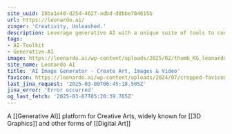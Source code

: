 ```yaml
---
site_uuid: 1bba1e40-d25d-4627-adbd-d8bbe704615b
url: https://leonardo.ai/
zinger: 'Creativity, Unleashed.'
description: Leverage generative AI with a unique suite of tools to convey your ideas to the world.
tags:
- AI-Toolkit
- Generative-AI
image: https://leonardo.ai/wp-content/uploads/2025/02/thumb_KG_leonardo.jpg
site_name: Leonardo AI
title: 'AI Image Generator - Create Art, Images & Video'
favicon: https://leonardo.ai/wp-content/uploads/2024/07/cropped-favicon-192x192.png
last_jina_request: '2025-03-09T06:45:18.505Z'
jina_error: 'Error occurred'
og_last_fetch: '2025-03-07T05:20:39.765Z'
---
```

A [[Generative AI]] platform for Creative Arts, widely known for [[3D Graphics]] and other forms of [[Digital Art]]



